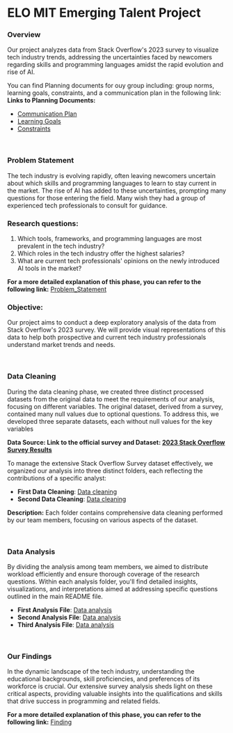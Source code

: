 # ELO MIT Emerging Talent Project

### Overview

Our project analyzes data from Stack Overflow's 2023 survey to visualize tech industry trends, addressing the uncertainties faced by newcomers regarding skills and programming languages amidst the rapid evolution and rise of AI.

You can find Planning documents for ouy group including: group norms, learning goals, constraints, and a communication plan in the following link: 
  **Links to Planning Documents:**

  - [Communication Plan](./1.collaboration/communication.md)
  - [Learning Goals](./1.collaboration/learning_goals.md)
  - [Constraints](./1.collaboration/constraints.md)
<br />

### Problem Statement
The tech industry is evolving rapidly, often leaving newcomers uncertain about which skills and programming languages to learn to stay current in the market. The rise of AI has added to these uncertainties, prompting many questions for those entering the field. Many wish they had a group of experienced tech professionals to consult for guidance.

### Research questions:

1. Which tools, frameworks, and programming languages are most prevalent in the tech industry?
2. Which roles in the tech industry offer the highest salaries?
3. What are current tech professionals' opinions on the newly introduced AI tools in the market?

**For a more detailed explanation of this phase, you can refer to the following link:** [Problem_Statement](/2.Problem_Statement/README.md)


### Objective:

Our project aims to conduct a deep exploratory analysis of the data from Stack Overflow's 2023 survey. We will provide visual representations of this data to help both prospective and current tech industry professionals understand market trends and needs.

<br />

### Data Cleaning
During the data cleaning phase, we created three distinct processed datasets from the original data to meet the requirements of our analysis, focusing on different variables. The original dataset, derived from a survey, contained many null values due to optional questions. To address this, we developed three separate datasets, each without null values for the key variables

**Data Source: Link to the official survey and Dataset: [2023 Stack Overflow Survey Results](https://survey.stackoverflow.co/)**

To manage the extensive Stack Overflow Survey dataset effectively, we organized our analysis into three distinct folders, each reflecting the contributions of a specific analyst:

- **First Data Cleaning**: [Data cleaning](/3.Analysis/Analysis_1)
- **Second Data Cleaning**: [Data cleaning](/3.Analysis/Analysis_3/Data-Cleaning) 

**Description:** Each folder contains comprehensive data cleaning performed by our team members, focusing on various aspects of the dataset. 

<br />

### Data Analysis
By dividing the analysis among team members, we aimed to distribute workload efficiently and ensure thorough coverage of the research questions. Within each analysis folder, you'll find detailed insights, visualizations, and interpretations aimed at addressing specific questions outlined in the main README file.

- **First Analysis File**: [Data analysis](/3.Analysis/Analysis_1/Data_Analysis)
- **Second Analysis File**: [Data analysis](/3.Analysis/Analysis_3/Data-Analysis)
- **Third Analysis File**: [Data analysis](/3.Analysis/Analysis_2)

<br />

### Our Findings
In the dynamic landscape of the tech industry, understanding the educational backgrounds, skill proficiencies, and preferences of its workforce is crucial. Our extensive survey analysis sheds light on these critical aspects, providing valuable insights into the qualifications and skills that drive success in programming and related fields.

**For a more detailed explanation of this phase, you can refer to the following link:** [Finding](/4.Finding/ReadMe.md)



